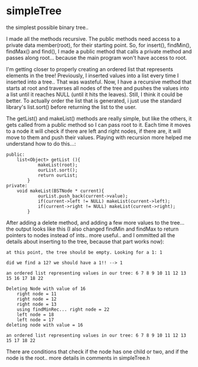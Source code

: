 # simpleTree
the simplest possible binary tree.. 

I made all the methods recursive. The public methods need access to a private data member(root), for their starting point. So, for insert(), findMin(), findMax() and find(), I made a public method that calls a private method and passes along root... because the main program won't have access to root.

I'm getting closer to properly creating an ordered list that represents elements in the tree! Previously, I inserted values into a list every time I inserted into a tree.. That was wasteful. Now, I have a recursive method that starts at root and traverses all nodes of the tree and pushes the values into a list until it reaches NULL (until it hits the leaves). Still, I think it could be better. To actually order the list that is generated, i just use the standard library's list.sort() before returning the list to the user.

The getList() and makeList() methods are really simple, but like the others, it gets called from a public method so I can pass root to it. Each time it moves to a node it will check if there are left and right nodes, if there are, it will move to them and push their values. Playing with recursion more helped me understand how to do this...:
```
public:
	list<Object> getList (){
        	makeList(root);
        	ourList.sort();
        	return ourList;
        }
private:
	void makeList(BSTNode * current){
	      	ourList.push_back(current->value);
	      	if(current->left != NULL) makeList(current->left);
	      	if(current->right != NULL) makeList(current->right);
      	}
```
After adding a delete method, and adding a few more values to the tree... the output looks like this (I also changed findMin and findMax to return pointers to nodes instead of ints.. more useful.. and I ommitted all the details about inserting to the tree, because that part works now):

```
at this point, the tree should be empty. Looking for a 1: 1

did we find a 12? we should have a 1!! --> 1

an ordered list representing values in our tree: 6 7 8 9 10 11 12 13 15 16 17 18 22 

Deleting Node with value of 16
	right node = 11
	right node = 12
	right node = 13
	using findMinRec... right node = 22
	left node = 18
	left node = 17
deleting node with value = 16

an ordered list representing values in our tree: 6 7 8 9 10 11 12 13 15 17 18 22 

```
There are conditions that check if the node has one child or two, and if the node is the root.. more details in comments in simpleTree.h

